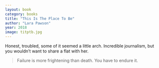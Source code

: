 ```yaml
---
layout: book
category: books
title: "This Is The Place To Be"
author: "Lara Pawson"
year: 2018
image: titptb.jpg
---
```


Honest, troubled, some of it seemed a little arch.  Incredible journalism, but you wouldn’t want to share a flat with her.  

> Failure is more frightening than death.  You have to endure it.

